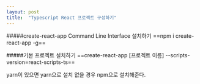 ```yaml
---
layout: post
title:  "Typescript React 프로젝트 구성하기"
---
```

#####create-react-app Command Line Interface 설치하기
==npm i create-react-app -g==


#####기본 프로젝트 설치하기
==create-react-app [프로젝트 이름] --scripts-version\=react-scripts-ts==

yarn이 있으면 yarn으로 설치 없을 경우 npm으로 설치해준다.